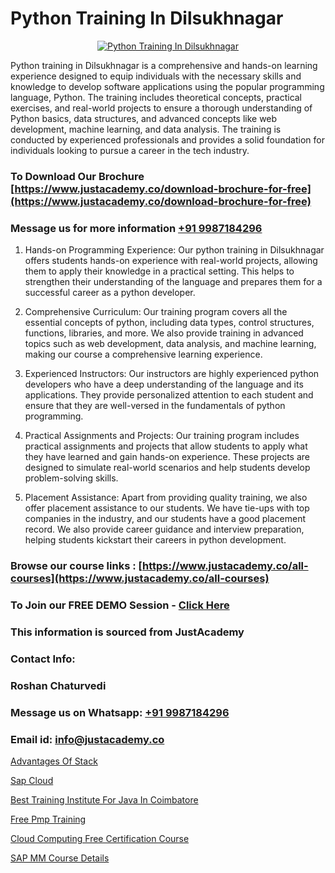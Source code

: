 # Python Training In Dilsukhnagar

<p align="center">
  <a href="https://justacademy.co/course-detail/python-training">
    <img src="https://justacademy.co/storage2/course_image/1709713400_course_image.webp" alt="Python Training In Dilsukhnagar">
  </a>
</p>


Python training in Dilsukhnagar is a comprehensive and hands-on learning experience designed to equip individuals with the necessary skills and knowledge to develop software applications using the popular programming language, Python. The training includes theoretical concepts, practical exercises, and real-world projects to ensure a thorough understanding of Python basics, data structures, and advanced concepts like web development, machine learning, and data analysis. The training is conducted by experienced professionals and provides a solid foundation for individuals looking to pursue a career in the tech industry.
### To Download Our Brochure [https://www.justacademy.co/download-brochure-for-free](https://www.justacademy.co/download-brochure-for-free)
### Message us for more information [+91 9987184296](https://api.whatsapp.com/send?phone=919987184296)
1) Hands-on Programming Experience: Our python training in Dilsukhnagar offers students hands-on experience with real-world projects, allowing them to apply their knowledge in a practical setting. This helps to strengthen their understanding of the language and prepares them for a successful career as a python developer.

2) Comprehensive Curriculum: Our training program covers all the essential concepts of python, including data types, control structures, functions, libraries, and more. We also provide training in advanced topics such as web development, data analysis, and machine learning, making our course a comprehensive learning experience.

3) Experienced Instructors: Our instructors are highly experienced python developers who have a deep understanding of the language and its applications. They provide personalized attention to each student and ensure that they are well-versed in the fundamentals of python programming.

4) Practical Assignments and Projects: Our training program includes practical assignments and projects that allow students to apply what they have learned and gain hands-on experience. These projects are designed to simulate real-world scenarios and help students develop problem-solving skills.

5) Placement Assistance: Apart from providing quality training, we also offer placement assistance to our students. We have tie-ups with top companies in the industry, and our students have a good placement record. We also provide career guidance and interview preparation, helping students kickstart their careers in python development.

### Browse our course links : [https://www.justacademy.co/all-courses](https://www.justacademy.co/all-courses) 
### To Join our FREE DEMO Session - [Click Here](https://www.justacademy.co/register-for-course-demo)


### This information is sourced from JustAcademy
### Contact Info:
### Roshan Chaturvedi
### Message us on Whatsapp: [+91 9987184296](https://api.whatsapp.com/send?phone=919987184296)
### Email id: [info@justacademy.co](mailto:info@justacademy.co)
                
[Advantages Of Stack](https://www.linkedin.com/pulse/advantages-stack-justacademy-jaipur-pxeqe?trackingId=H6SGsc6%2FdV%2FoHd1SDyS2sg%3D%3D&lipi=urn%3Ali%3Apage%3Ad_flagship3_company_admin%3BzoGgv%2F2GTOq26q6ITzj9KQ%3D%3D)

[Sap Cloud](https://www.linkedin.com/pulse/sap-cloud-justacademy-delhi-4genc/)

[Best Training Institute For Java In Coimbatore](https://medium.com/@abhidnya.1068/best-training-institute-for-java-in-coimbatore-b99be155e516)

[Free Pmp Training](https://medium.com/@shivamja27/free-pmp-training-105479d5739b)

[Cloud Computing Free Certification Course](https://justacademyin.github.io/justacademy/cloud-computing-free-certification-course)

[SAP MM Course Details](https://justacademyin.github.io/Articles/SAP-MM-Course-Details)

